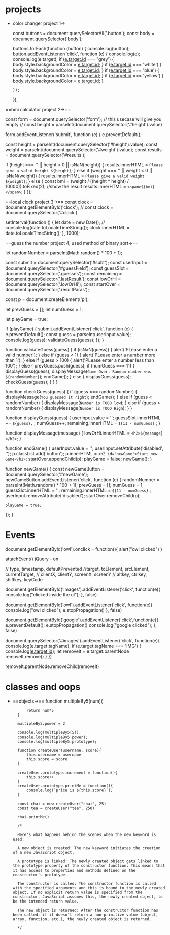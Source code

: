 # projects

- color changer project 1->
    
    const buttons = document.querySelectorAll('.button');
    const body = document.querySelector('body');
    
    buttons.forEach(function (button) {
    console.log(button);
    button.addEventListener('click', function (e) {
    console.log(e);
    console.log(e.target);
    if ([e.target.id](http://e.target.id/) === 'grey') {
    body.style.backgroundColor = [e.target.id](http://e.target.id/);
    }
    if ([e.target.id](http://e.target.id/) === 'white') {
    body.style.backgroundColor = [e.target.id](http://e.target.id/);
    }
    if ([e.target.id](http://e.target.id/) === 'blue') {
    body.style.backgroundColor = [e.target.id](http://e.target.id/);
    }
    if ([e.target.id](http://e.target.id/) === 'yellow') {
    body.style.backgroundColor = [e.target.id](http://e.target.id/);
    }
    
    ```
    });
    
    ```
    
    });
    

==bmi calculator project 2->==

const form = document.querySelector('form');
// this usecase will give you empty
// const height = parseInt(document.querySelector('#height').value)

form.addEventListener('submit', function (e) {
e.preventDefault();

const height = parseInt(document.querySelector('#height').value);
const weight = parseInt(document.querySelector('#weight').value);
const results = document.querySelector('#results');

if (height === '' || height < 0 || isNaN(height)) {
results.innerHTML = `Please give a valid height ${height}`;
} else if (weight === '' || weight < 0 || isNaN(weight)) {
results.innerHTML = `Please give a valid weight ${weight}`;
} else {
const bmi = (weight / ((height * height) / 10000)).toFixed(2);
//show the result
results.innerHTML = `<span>${bmi}</span>`;
}
});

==local clock project 3->==
const clock = document.getElementById('clock');
// const clock = document.querySelector('#clock')

setInterval(function () {
let date = new Date();
// console.log(date.toLocaleTimeString());
clock.innerHTML = date.toLocaleTimeString();
}, 1000);

==guess the number project 4, used method of binary sort->==

let randomNumber = parseInt(Math.random() * 100 + 1);

const submit = document.querySelector('#subt');
const userInput = document.querySelector('#guessField');
const guessSlot = document.querySelector('.guesses');
const remaining = document.querySelector('.lastResult');
const lowOrHi = document.querySelector('.lowOrHi');
const startOver = document.querySelector('.resultParas');

const p = document.createElement('p');

let prevGuess = [];
let numGuess = 1;

let playGame = true;

if (playGame) {
submit.addEventListener('click', function (e) {
e.preventDefault();
const guess = parseInt(userInput.value);
console.log(guess);
validateGuess(guess);
});
}

function validateGuess(guess) {
if (isNaN(guess)) {
alert('PLease enter a valid number');
} else if (guess < 1) {
alert('PLease enter a number more than 1');
} else if (guess > 100) {
alert('PLease enter a  number less than 100');
} else {
prevGuess.push(guess);
if (numGuess === 11) {
displayGuess(guess);
displayMessage(`Game Over. Random number was ${randomNumber}`);
endGame();
} else {
displayGuess(guess);
checkGuess(guess);
}
}
}

function checkGuess(guess) {
if (guess === randomNumber) {
displayMessage(`You guessed it right`);
endGame();
} else if (guess < randomNumber) {
displayMessage(`Number is TOOO low`);
} else if (guess > randomNumber) {
displayMessage(`Number is TOOO High`);
}
}

function displayGuess(guess) {
userInput.value = '';
guessSlot.innerHTML += `${guess},` ;
numGuess++;
remaining.innerHTML = `${11 - numGuess}` ;
}

function displayMessage(message) {
lowOrHi.innerHTML = `<h2>${message}</h2>`;
}

function endGame() {
userInput.value = '';
userInput.setAttribute('disabled', '');
p.classList.add('button');
p.innerHTML = `<h2 id="newGame">Start new Game</h2>`;
startOver.appendChild(p);
playGame = false;
newGame();
}

function newGame() {
const newGameButton = document.querySelector('#newGame');
newGameButton.addEventListener('click', function (e) {
randomNumber = parseInt(Math.random() * 100 + 1);
prevGuess = [];
numGuess = 1;
guessSlot.innerHTML = '';
remaining.innerHTML = `${11 - numGuess}` ;
userInput.removeAttribute('disabled');
startOver.removeChild(p);

```
playGame = true;

```

});
}

# Events

document.getElementById('owl').onclick = function(){
alert("owl clicked")
}

attachEvent()
jQuery - on

// type, timestamp, defaultPrevented
//target, toElement, srcElement, currentTarget,
// clientX, clientY, screenX, screenY
// altkey, ctrlkey, shiftkey, keyCode

document.getElementById('images').addEventListener('click', function(e){
console.log("clicked inside the ul");
}, false)

document.getElementById('owl').addEventListener('click', function(e){
console.log("owl clicked");
e.stopPropagation()
}, false)

document.getElementById('google').addEventListener('click',function(e){
e.preventDefault();
e.stopPropagation()
console.log("google clicked");
}, false)

document.querySelector('#images').addEventListener('click', function(e){
console.log(e.target.tagName);
if (e.target.tagName === 'IMG') {
console.log([e.target.id](http://e.target.id/));
let removeIt = e.target.parentNode
removeIt.remove()
}
})

removeIt.parentNode.removeChild(removeIt)

# classes and oops

- ==objects->==
function multipleBy5(num){
    
    ```
          return num*5
      }
    
      multipleBy5.power = 2
    
      console.log(multipleBy5(5));
      console.log(multipleBy5.power);
      console.log(multipleBy5.prototype);
    
      function createUser(username, score){
          this.username = username
          this.score = score
      }
    
      createUser.prototype.increment = function(){
          this.score++
      }
      createUser.prototype.printMe = function(){
          console.log(`price is ${this.score}`);
      }
    
      const chai = new createUser("chai", 25)
      const tea = createUser("tea", 250)
    
      chai.printMe()
    
      /*
    
      Here's what happens behind the scenes when the new keyword is used:
    
      A new object is created: The new keyword initiates the creation of a new JavaScript object.
    
      A prototype is linked: The newly created object gets linked to the prototype property of the constructor function. This means that it has access to properties and methods defined on the constructor's prototype.
    
      The constructor is called: The constructor function is called with the specified arguments and this is bound to the newly created object. If no explicit return value is specified from the constructor, JavaScript assumes this, the newly created object, to be the intended return value.
    
      The new object is returned: After the constructor function has been called, if it doesn't return a non-primitive value (object, array, function, etc.), the newly created object is returned.
    
      */
    
    ```